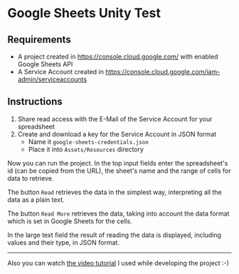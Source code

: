 Google Sheets Unity Test
===

Requirements
---

* A project created in https://console.cloud.google.com/ with enabled Google Sheets API
* A Service Account created in https://console.cloud.google.com/iam-admin/serviceaccounts

Instructions
---

1. Share read access with the E-Mail of the Service Account for your spreadsheet
2. Create and download a key for the Service Account in JSON format
   * Name it `google-sheets-credentials.json`
   * Place it into `Assets/Resources` directory

Now you can run the project. In the top input fields enter the spreadsheet's id (can be copied from the URL), the sheet's name and the range of cells for data to retrieve.

The button `Read` retrieves the data in the simplest way, interpreting all the data as a plain text.

The button `Read More` retrieves the data, taking into account the data format which is set in Google Sheets for the cells.

In the large text field the result of reading the data is displayed, including values and their type, in JSON format.

---

Also you can watch [the video tutorial](https://www.youtube.com/watch?v=qm-Ooj6XjvE) I used while developing the project :-)